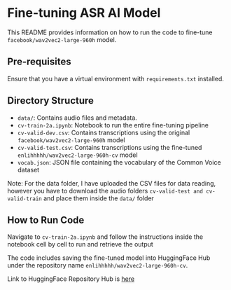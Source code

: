 # Fine-tuning ASR AI Model

This README provides information on how to run the code to fine-tune `facebook/wav2vec2-large-960h` model.

## Pre-requisites 

Ensure that you have a virtual environment with `requirements.txt` installed.

## Directory Structure

- `data/`: Contains audio files and metadata.
- `cv-train-2a.ipynb`: Notebook to run the entire fine-tuning pipeline
- `cv-valid-dev.csv`: Contains transcriptions using the original `facebook/wav2vec2-large-960h` model
- `cv-valid-test.csv`: Contains transcriptions using the fine-tuned `enlihhhhh/wav2vec2-large-960h-cv` model
- `vocab.json`: JSON file containing the vocabulary of the Common Voice dataset

Note: For the data folder, I have uploaded the CSV files for data reading, however you have to download the audio folders `cv-valid-test and cv-valid-train` and place them inside the `data/` folder

## How to Run Code

Navigate to `cv-train-2a.ipynb` and follow the instructions inside the notebook cell by cell to run and retrieve the output

The code includes saving the fine-tuned model into HuggingFace Hub under the repository name `enlihhhhh/wav2vec2-large-960h-cv`.

Link to HuggingFace Repository Hub is [here](https://huggingface.co/enlihhhhh/wav2vec2-large-960h-cv
)
